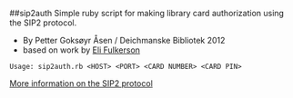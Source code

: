 ##sip2auth
Simple ruby script for making library card authorization using the SIP2 protocol.
* By Petter Goksøyr Åsen / Deichmanske Bibliotek 2012
* based on work by [Eli Fulkerson](http://www.elifulkerson.com/projects/librarystuff.php)

```Usage: sip2auth.rb <HOST> <PORT> <CARD NUMBER> <CARD PIN>```

[More information on the SIP2 protocol](http://multimedia.3m.com/mws/mediawebserver?mwsId=SSSSSu7zK1fslxtUm8_9m82Uev7qe17zHvTSevTSeSSSSSS--&fn=SIP2%20Protocol%20Definition.pdf)


